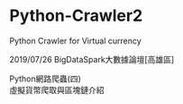 # Python-Crawler2
Python Crawler for Virtual currency  

2019/07/26 BigDataSpark大數據論壇[高雄區] 

Python網路爬蟲(四)  
虛擬貨幣爬取與區塊鏈介紹
